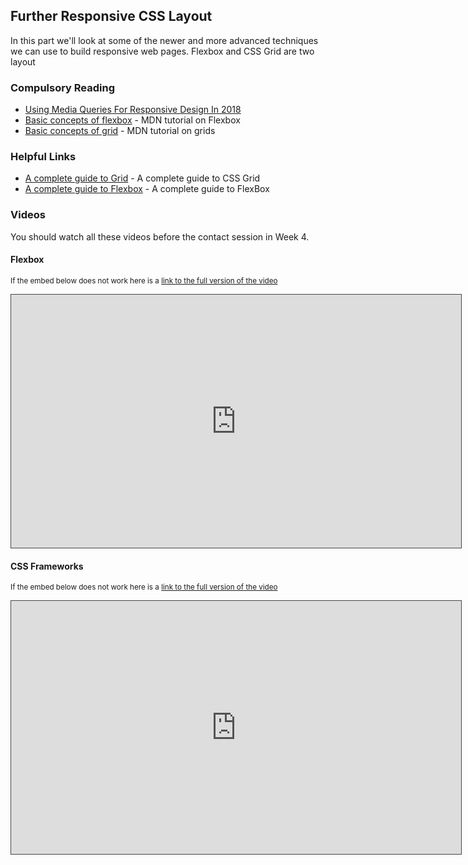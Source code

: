## Further Responsive CSS Layout

In this part we'll look at some of the newer and more advanced techniques we can use to build responsive web pages. Flexbox and CSS Grid are two layout 


### Compulsory Reading

* [Using Media Queries For Responsive Design In 2018](https://www.smashingmagazine.com/2018/02/media-queries-responsive-design-2018/)
* [Basic concepts of flexbox](https://developer.mozilla.org/en-US/docs/Web/CSS/CSS_Flexible_Box_Layout/Basic_Concepts_of_Flexbox) - MDN tutorial on Flexbox
* [Basic concepts of grid](https://developer.mozilla.org/en-US/docs/Web/CSS/CSS_Grid_Layout/Basic_Concepts_of_Grid_Layout) - MDN tutorial on grids


### Helpful Links

* [A complete guide to Grid](https://css-tricks.com/snippets/css/complete-guide-grid/) - A complete guide to CSS Grid 
* [A complete guide to Flexbox](https://css-tricks.com/snippets/css/a-guide-to-flexbox/) - A complete guide to FlexBox 

### Videos

You should watch all these videos before the contact session in Week 4.

#### Flexbox

<p><small>If the embed below does not work here is a <a href="https://cardiff.cloud.panopto.eu/Panopto/Pages/Viewer.aspx?id=e7bcbeac-3a09-4349-bbee-ac1a3f5bc439" target="blank">link to the full version of the video</a></small></p>
<iframe src="https://cardiff.cloud.panopto.eu/Panopto/Pages/Embed.aspx?id=e7bcbeac-3a09-4349-bbee-ac1a3f5bc439&v=1" width="720" height="405" style="padding: 0px; border: 1px solid #464646;" frameborder="0" allowfullscreen allow="autoplay"></iframe>

#### CSS Frameworks

<p><small>If the embed below does not work here is a <a href="https://cardiff.cloud.panopto.eu/Panopto/Pages/Viewer.aspx?id=e2e5f654-71c9-422a-932d-44747cc356e7" target="blank">link to the full version of the video</a></small></p>
<iframe src="https://cardiff.cloud.panopto.eu/Panopto/Pages/Embed.aspx?id=e2e5f654-71c9-422a-932d-44747cc356e7&v=1" width="720" height="405" style="padding: 0px; border: 1px solid #464646;" frameborder="0" allowfullscreen allow="autoplay"></iframe>
